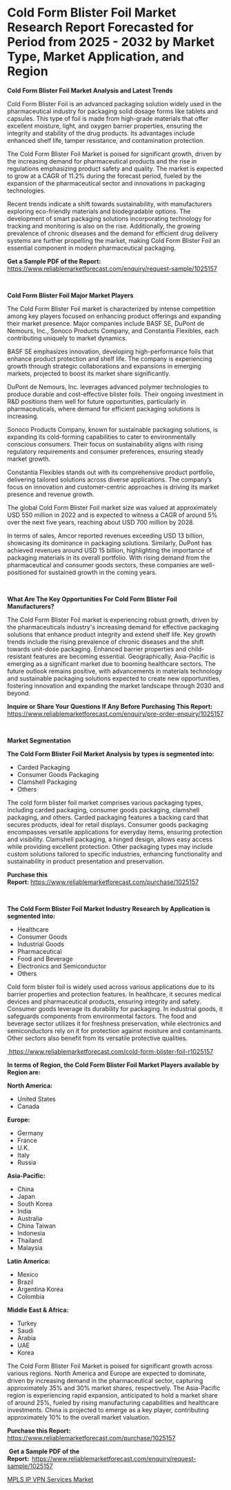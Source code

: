 <p><h1>Cold Form Blister Foil Market Research Report Forecasted for Period from 2025 -  2032 by Market Type, Market Application, and Region</h1></p><p><strong>Cold Form Blister Foil Market Analysis and Latest Trends</strong></p>
<p><p>Cold Form Blister Foil is an advanced packaging solution widely used in the pharmaceutical industry for packaging solid dosage forms like tablets and capsules. This type of foil is made from high-grade materials that offer excellent moisture, light, and oxygen barrier properties, ensuring the integrity and stability of the drug products. Its advantages include enhanced shelf life, tamper resistance, and contamination protection.</p><p>The Cold Form Blister Foil Market is poised for significant growth, driven by the increasing demand for pharmaceutical products and the rise in regulations emphasizing product safety and quality. The market is expected to grow at a CAGR of 11.2% during the forecast period, fueled by the expansion of the pharmaceutical sector and innovations in packaging technologies. </p><p>Recent trends indicate a shift towards sustainability, with manufacturers exploring eco-friendly materials and biodegradable options. The development of smart packaging solutions incorporating technology for tracking and monitoring is also on the rise. Additionally, the growing prevalence of chronic diseases and the demand for efficient drug delivery systems are further propelling the market, making Cold Form Blister Foil an essential component in modern pharmaceutical packaging.</p></p>
<p><strong>Get a Sample PDF of the Report:&nbsp;</strong> <a href="https://www.reliablemarketforecast.com/enquiry/request-sample/1025157?utm_campaign=3197&utm_medium=2&utm_source=Github&utm_content=ia&utm_term=07032025&utm_id=cold-form-blister-foil">https://www.reliablemarketforecast.com/enquiry/request-sample/1025157</a></p>
<p>&nbsp;</p>
<p><strong>Cold Form Blister Foil Major Market Players</strong></p>
<p><p>The Cold Form Blister Foil market is characterized by intense competition among key players focused on enhancing product offerings and expanding their market presence. Major companies include BASF SE, DuPont de Nemours, Inc., Sonoco Products Company, and Constantia Flexibles, each contributing uniquely to market dynamics.</p><p>BASF SE emphasizes innovation, developing high-performance foils that enhance product protection and shelf life. The company is experiencing growth through strategic collaborations and expansions in emerging markets, projected to boost its market share significantly.</p><p>DuPont de Nemours, Inc. leverages advanced polymer technologies to produce durable and cost-effective blister foils. Their ongoing investment in R&D positions them well for future opportunities, particularly in pharmaceuticals, where demand for efficient packaging solutions is increasing.</p><p>Sonoco Products Company, known for sustainable packaging solutions, is expanding its cold-forming capabilities to cater to environmentally conscious consumers. Their focus on sustainability aligns with rising regulatory requirements and consumer preferences, ensuring steady market growth.</p><p>Constantia Flexibles stands out with its comprehensive product portfolio, delivering tailored solutions across diverse applications. The company’s focus on innovation and customer-centric approaches is driving its market presence and revenue growth.</p><p>The global Cold Form Blister Foil market size was valued at approximately USD 550 million in 2022 and is expected to witness a CAGR of around 5% over the next five years, reaching about USD 700 million by 2028.</p><p>In terms of sales, Amcor reported revenues exceeding USD 13 billion, showcasing its dominance in packaging solutions. Similarly, DuPont has achieved revenues around USD 15 billion, highlighting the importance of packaging materials in its overall portfolio. With rising demand from the pharmaceutical and consumer goods sectors, these companies are well-positioned for sustained growth in the coming years.</p></p>
<p>&nbsp;</p>
<p><strong>What Are The Key Opportunities For Cold Form Blister Foil Manufacturers?</strong></p>
<p><p>The Cold Form Blister Foil market is experiencing robust growth, driven by the pharmaceuticals industry's increasing demand for effective packaging solutions that enhance product integrity and extend shelf life. Key growth trends include the rising prevalence of chronic diseases and the shift towards unit-dose packaging. Enhanced barrier properties and child-resistant features are becoming essential. Geographically, Asia-Pacific is emerging as a significant market due to booming healthcare sectors. The future outlook remains positive, with advancements in materials technology and sustainable packaging solutions expected to create new opportunities, fostering innovation and expanding the market landscape through 2030 and beyond.</p></p>
<p><strong>Inquire or Share Your Questions If Any Before Purchasing This Report:</strong> <a href="https://www.reliablemarketforecast.com/enquiry/pre-order-enquiry/1025157?utm_campaign=3197&utm_medium=2&utm_source=Github&utm_content=ia&utm_term=07032025&utm_id=cold-form-blister-foil">https://www.reliablemarketforecast.com/enquiry/pre-order-enquiry/1025157</a></p>
<p>&nbsp;</p>
<p><strong>Market Segmentation</strong></p>
<p><strong>The Cold Form Blister Foil Market Analysis by types is segmented into:</strong></p>
<p><ul><li>Carded Packaging</li><li>Consumer Goods Packaging</li><li>Clamshell Packaging</li><li>Others</li></ul></p>
<p><p>The cold form blister foil market comprises various packaging types, including carded packaging, consumer goods packaging, clamshell packaging, and others. Carded packaging features a backing card that secures products, ideal for retail displays. Consumer goods packaging encompasses versatile applications for everyday items, ensuring protection and visibility. Clamshell packaging, a hinged design, allows easy access while providing excellent protection. Other packaging types may include custom solutions tailored to specific industries, enhancing functionality and sustainability in product presentation and preservation.</p></p>
<p><strong>Purchase this Report:&nbsp;</strong><a href="https://www.reliablemarketforecast.com/purchase/1025157?utm_campaign=3197&utm_medium=2&utm_source=Github&utm_content=ia&utm_term=07032025&utm_id=cold-form-blister-foil">https://www.reliablemarketforecast.com/purchase/1025157</a></p>
<p>&nbsp;</p>
<p><strong>The Cold Form Blister Foil Market Industry Research by Application is segmented into:</strong></p>
<p><ul><li>Healthcare</li><li>Consumer Goods</li><li>Industrial Goods</li><li>Pharmaceutical</li><li>Food and Beverage</li><li>Electronics and Semiconductor</li><li>Others</li></ul></p>
<p><p>Cold form blister foil is widely used across various applications due to its barrier properties and protection features. In healthcare, it secures medical devices and pharmaceutical products, ensuring integrity and safety. Consumer goods leverage its durability for packaging. In industrial goods, it safeguards components from environmental factors. The food and beverage sector utilizes it for freshness preservation, while electronics and semiconductors rely on it for protection against moisture and contaminants. Other sectors also benefit from its versatile protective qualities.</p></p>
<p><a href="https://www.reliablemarketforecast.com/cold-form-blister-foil-r1025157?utm_campaign=3197&utm_medium=2&utm_source=Github&utm_content=ia&utm_term=07032025&utm_id=cold-form-blister-foil">&nbsp;https://www.reliablemarketforecast.com/cold-form-blister-foil-r1025157</a></p>
<p><strong>In terms of Region, the Cold Form Blister Foil Market Players available by Region are:</strong></p>
<p>
    <p> <strong> North America: </strong>
        <ul>
            <li>United States</li>
            <li>Canada</li>
        </ul>
        </p> 
    <p> <strong> Europe: </strong>
        <ul>
            <li>Germany</li>
            <li>France</li>
            <li>U.K.</li>
            <li>Italy</li>
            <li>Russia</li>
        </ul>
        </p> 
    <p> <strong> Asia-Pacific: </strong>
        <ul>
            <li>China</li>
            <li>Japan</li>
            <li>South Korea</li>
            <li>India</li>
            <li>Australia</li>
            <li>China Taiwan</li>
            <li>Indonesia</li>
            <li>Thailand</li>
            <li>Malaysia</li>
        </ul>
        </p> 
    <p> <strong> Latin America: </strong>
        <ul>
            <li>Mexico</li>
            <li>Brazil</li>
            <li>Argentina Korea</li>
            <li>Colombia</li>
        </ul>
        </p> 
    <p> <strong> Middle East & Africa: </strong>
        <ul>
            <li>Turkey</li>
            <li>Saudi</li>
            <li>Arabia</li>
            <li>UAE</li>
            <li>Korea</li>
        </ul>
    </p>
    </p>
<p><p>The Cold Form Blister Foil Market is poised for significant growth across various regions. North America and Europe are expected to dominate, driven by increasing demand in the pharmaceutical sector, capturing approximately 35% and 30% market shares, respectively. The Asia-Pacific region is experiencing rapid expansion, anticipated to hold a market share of around 25%, fueled by rising manufacturing capabilities and healthcare investments. China is projected to emerge as a key player, contributing approximately 10% to the overall market valuation.</p></p>
<p><strong>Purchase this Report: </strong><a href="https://www.reliablemarketforecast.com/purchase/1025157?utm_campaign=3197&utm_medium=2&utm_source=Github&utm_content=ia&utm_term=07032025&utm_id=cold-form-blister-foil">https://www.reliablemarketforecast.com/purchase/1025157</a></p>
<p>&nbsp;<strong>Get a Sample PDF of the Report:&nbsp;&nbsp;</strong><a href="https://www.reliablemarketforecast.com/enquiry/request-sample/1025157?utm_campaign=3197&utm_medium=2&utm_source=Github&utm_content=ia&utm_term=07032025&utm_id=cold-form-blister-foil">https://www.reliablemarketforecast.com/enquiry/request-sample/1025157</a></p>
<p><strong></strong></p>
<p><p><a href="https://github.com/shadnfamoza/Market-Research-Report-List-1/blob/main/mpls-ip-vpn-services-market.md?utm_campaign=3197&utm_medium=2&utm_source=Github&utm_content=ia&utm_term=07032025&utm_id=cold-form-blister-foil">MPLS IP VPN Services Market</a></p></p>